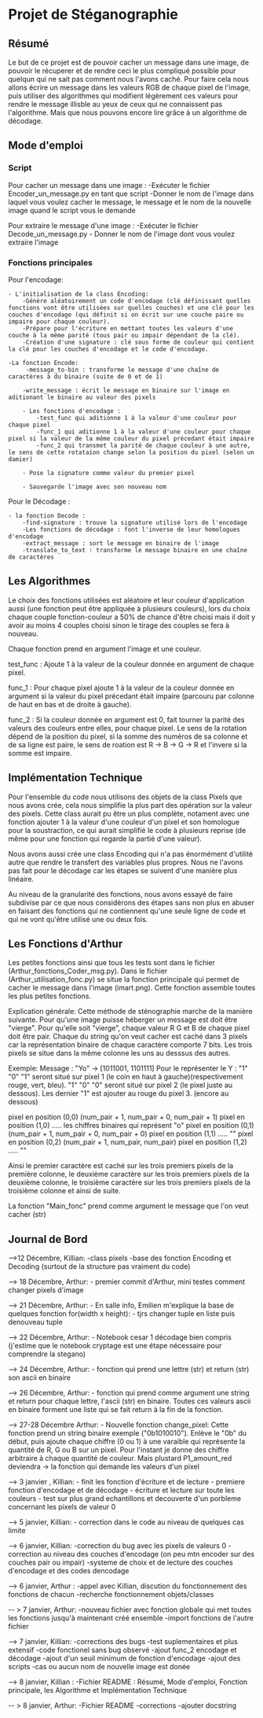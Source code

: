 # Projet de Stéganographie

## Résumé

Le but de ce projet est de pouvoir cacher un message dans une image, de pouvoir le récuperer et de rendre ceci le plus compliqué possible pour quelqun qui ne sait pas comment nous l'avons caché. Pour faire cela nous allons écrire un message dans les valeurs RGB de chaque pixel de l'image, puis utiliser des algorithmes qui modifient légèrement ces valeurs pour rendre le message illisble au yeux de ceux qui ne connaissent pas l'algorithme. Mais que nous pouvons encore lire grâce à un algorithme de décodage.


## Mode d'emploi

### Script

Pour cacher un message dans une image : 
    -Exécuter le fichier Encoder_un_message.py en tant que script
    -Donner le nom de l'image dans laquel vous voulez cacher le message, le message et le nom de la nouvelle image quand le script vous le demande

Pour extraire le message d'une image :
    -Exécuter le fichier Decode_un_message.py 
    - Donner le nom de l'image dont vous voulez extraire l'image

### Fonctions principales

Pour l'encodage:

    - L'initialisation de la class Encoding:
        -Génère aléatoirement un code d'encodage (clé définissant quelles fonctions vont être utilisées sur quelles couches) et une clé pour les couches d'encodage (qui définit si on écrit sur une couche paire ou impaire pour chaque couleur).
        -Prépare pour l'écriture en mettant toutes les valeurs d'une couche à la même parité (tous pair ou impair dépendant de la clé).
        -Création d'une signature : clé sous forme de couleur qui contient la clé pour les couches d'encodage et le code d'encodage.

    -La fonction Encode:
         -message_to-bin : transforme le message d'une chaîne de caractères à du binaire (suite de 0 et de 1)

        -write_message : écrit le message en binaire sur l'image en aditionant le binaire au valeur des pixels

        - Les fonctions d'encodage : 
            -test_func qui aditionne 1 à la valeur d'une couleur pour chaque pixel
            -func_1 qui aditionne 1 à la valeur d'une couleur pour chaque pixel si la valeur de la même couleur du pixel précedant était impaire
            -func_2 qui transmet la parité de chaque couleur à une autre, le sens de cette rotataion change selon la position du pixel (selon un damier)
        
        - Pose la signature comme valeur du premier pixel

        - Sauvegarde l'image avec son nouveau nom

Pour le Décodage :

    - la fonction Decode :
        -find-signature : trouve la signature utilisé lors de l'encodage
        -Les fonctions de décodage : font l'inverse de leur homologues d'encodage
        -extract_message : sort le message en binaire de l'image
        -translate_to_text : transforme le message binaire en une chaîne de caractères 



## Les Algorithmes

Le choix des fonctions utilisées est aléatoire et leur couleur d'application aussi (une fonction peut 
être appliquée à plusieurs couleurs), lors du choix chaque couple fonction-couleur a 50% de chance d'être choisi mais il doit y avoir au moins 4 couples choisi sinon le tirage des couples se fera à nouveau.

Chaque fonction prend en argument l'image et une couleur.

test_func : Ajoute 1 à la valeur de la couleur donnée en argument de chaque pixel.

func_1 : Pour chaque pixel ajoute 1 à la valeur de la couleur donnée en argument si la valeur du pixel précedant était impaire (parcouru par colonne de haut en bas et de droite à gauche).

func_2 : Si la couleur donnée en argument est 0, fait tourner la parité des valeurs des couleurs entre elles, pour chaque pixel. Le sens de la rotation dépend de la position du pixel, si la somme des numéros de sa colonne et de sa ligne est paire, le sens de roation est R -> B -> G -> R et l'invere si la somme est impaire.

##  Implémentation Technique


Pour l'ensemble du code nous utilisons des objets de la class Pixels que nous avons crée, cela nous simplifie la plus part des opération sur la valeur des pixels. Cette class aurait pu 
être un plus complète, notament avec une fonction ajouter 1 à la valeur d'une couleur d'un pixel et son homologue pour la soustraction, ce qui aurait simplifié le code à plusieurs reprise (de même pour une fonction qui regarde la partié d'une valeur).

Nous avons aussi crée une class Encoding qui n'a pas énormément d'utilité autre que rendre le transfert des variables plus propres. Nous ne l'avons pas fait pour le décodage car les étapes se suivent d'une manière plus linéaire.

Au niveau de la granularité des fonctions, nous avons essayé de faire subdivise par ce que nous considérons des étapes sans non plus en abuser en faisant des fonctions qui ne contiennent qu'une seule ligne de code et qui ne vont qu'être utilisé une ou deux fois.

## Les Fonctions d'Arthur

Les petites fonctions ainsi que tous les tests sont dans le fichier (Arthur_fonctions_Coder_msg.py).
Dans le fichier (Arthur_utilisation_fonc.py) se situe la fonction principale qui permet de cacher le message dans l'image (imart.png). Cette fonction assemble toutes les plus petites fonctions.

Explication générale:
Cette méthode de sténographie marche de la manière suivante. 
Pour qu'une image puisse héberger un message est doit être "vierge". Pour qu'elle soit "vierge", chaque valeur R G et B de chaque pixel doit être pair.
Chaque du string qu'on veut cacher est caché dans 3 pixels car la représentation binaire de chaque caractère comporte 7 bits. Les trois pixels se situe dans la même colonne les uns au desssus des autres. 

Exemple: Message : "Yo" -> [1011001, 1101111]
Pour le représenter le Y :
"1" "0" "1" seront situé sur  pixel 1 (le coin en haut à gauche)(respectivement rouge, vert, bleu). "1" "0" "0" seront situé sur pixel 2 (le pixel juste au dessous). Les dernier "1" est ajouter au rouge du pixel 3. (encore au dessous) 

pixel en position (0,0) (num_pair + 1, num_pair + 0, num_pair + 1)      pixel en position (1,0)  .....  les chiffres binaires qui représent "o"
pixel en position (0,1) (num_pair + 1, num_pair + 0, num_pair + 0)      pixel en position (1,1)   .....     ""
pixel en position (0,2) (num_pair + 1, num_pair, num_pair)              pixel en position (1,2)   .....     ""

Ainsi le premier caractère est caché sur les trois premiers pixels de la première colonne, le deuxième caractère sur les trois premiers pixels de la deuxième colonne, le troisième caractère sur les trois premiers pixels de la troisième colonne et ainsi de suite. 

La fonction "Main_fonc" prend comme argument le message que l'on veut cacher (str)



## Journal de Bord 

-->12 Décembre, Killian:
    -class pixels
    -base des fonction Encoding et Decoding (surtout de la structure pas vraiment du code)

--> 18 Décembre, Arthur: 
    - premier commit d'Arthur, mini testes comment changer pixels d'image 

--> 21 Décembre, Arthur:
    - En salle info, Emilien m'explique la base de quelques fonction for(width x height):
    - tjrs changer tuple en liste puis denouveau tuple  

--> 22 Décembre, Arthur:
    - Notebook cesar 1 décodage bien compris (j'estime que le notebook cryptage est une étape nécessaire pour comprendre la stegano)

--> 24 Décembre, Arthur:
	- fonction qui prend une lettre (str) et return (str) son ascii en binaire

--> 26 Décembre, Arthur: 
	- fonction qui prend comme argument une string et return pour chaque lettre, l'ascii (str) en binaire. Toutes ces valeurs ascii en binaire 
	forment une liste qui se fait return à la fin de la fonction.

--> 27-28 Décembre Arthur: 
    - Nouvelle fonction change_pixel:
    Cette fonction prend un string binaire exemple ("0b1010010"). Enlève le "0b" du début, puis ajoute chaque chiffre (0 ou 1) à une varaible qui représente la quantité de R, G ou B sur un pixel.
    Pour l'instant je donne des chiffre arbitraire à chaque quantité de couleur. Mais plustard P1_amount_red deviendra -> la fonction qui demande les valeurs d'un pixel

--> 3 janvier , Killian:
    - finit les fonction d'écriture et de lecture
    - premiere fonction d'encodage et de décodage
    - écriture et lecture sur toute les couleurs
    - test sur plus grand echantillons et decouverte d'un porbleme concernant les pixels de valeur 0 

--> 5 janvier, Killian:
    - correction dans le code au niveau de quelques cas limite

--> 6 janvier, Killian:
    -correction du bug avec les pixels de valeurs 0 
    -correction au niveau des couches d'encodage (on peu mtn encoder sur des couches pair ou impair)
    -systeme de choix et de lecture des couches d'encodage et des codes dencodage

--> 6 janvier, Arthur : 
    -appel avec Killian, discution du fonctionnement des fonctions de chacun
    -recherche fonctionnement objets/classes

-- > 7 janvier, Arthur: 
    -nouveau fichier avec fonction globale qui met toutes les fonctions jusqu'à maintenant créé ensemble
    -import fonctions de l'autre fichier

--> 7 janvier, Killian:
    -corrections des bugs 
    -test suplementaires et plus extensif
    -code fonctionel sans bug observé
    -ajout func_2 encodage et décodage
    -ajout d'un seuil minimum de fonction d'encodage
    -ajout des scripts
    -cas ou aucun nom de nouvelle image est donée

--> 8 janvier, Killian :
    -Fichier README : Résumé, Mode d'emploi, Fonction principale, les Algorithme et Implémentation Technique


-- > 8 janvier, Arthur:
    -Fichier README
    -corrections
    -ajouter docstring
        